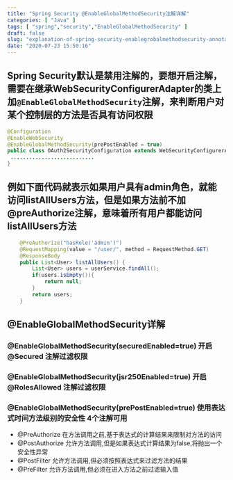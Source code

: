 ```yaml
---
title: "Spring Security @EnableGlobalMethodSecurity注解详解"
categories: [ "Java" ]
tags: [ "spring","security","EnableGlobalMethodSecurity" ]
draft: false
slug: "explanation-of-spring-security-enablegrobalmethodsecurity-annotation"
date: "2020-07-23 15:50:16"
---
```


## Spring Security默认是禁用注解的，要想开启注解，需要在继承WebSecurityConfigurerAdapter的类上加`@EnableGlobalMethodSecurity`注解，来判断用户对某个控制层的方法是否具有访问权限
```java
@Configuration
@EnableWebSecurity
@EnableGlobalMethodSecurity(prePostEnabled = true)
public class OAuth2SecurityConfiguration extends WebSecurityConfigurerAdapter {
 ...........................
}
```
## 例如下面代码就表示如果用户具有admin角色，就能访问listAllUsers方法，但是如果方法前不加@preAuthorize注解，意味着所有用户都能访问listAllUsers方法


<!--more-->


```java
    @PreAuthorize("hasRole('admin')")
    @RequestMapping(value = "/user/", method = RequestMethod.GET)
    @ResponseBody
    public List<User> listAllUsers() {
        List<User> users = userService.findAll();
        if(users.isEmpty()){
            return null;
        }
        return users;
    }
```  
## @EnableGlobalMethodSecurity详解

### @EnableGlobalMethodSecurity(securedEnabled=true) 开启@Secured 注解过滤权限

### @EnableGlobalMethodSecurity(jsr250Enabled=true) 开启@RolesAllowed 注解过滤权限 

### @EnableGlobalMethodSecurity(prePostEnabled=true) 使用表达式时间方法级别的安全性 4个注解可用

- @PreAuthorize 在方法调用之前,基于表达式的计算结果来限制对方法的访问
- @PostAuthorize 允许方法调用,但是如果表达式计算结果为false,将抛出一个安全性异常
- @PostFilter 允许方法调用,但必须按照表达式来过滤方法的结果
- @PreFilter 允许方法调用,但必须在进入方法之前过滤输入值